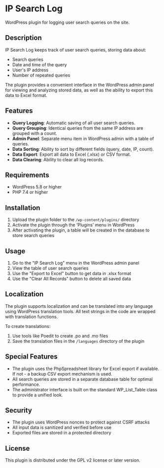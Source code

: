 # IP Search Log

WordPress plugin for logging user search queries on the site.

## Description

IP Search Log keeps track of user search queries, storing data about:
- Search queries
- Date and time of the query
- User's IP address
- Number of repeated queries

The plugin provides a convenient interface in the WordPress admin panel for viewing and analyzing stored data, as well as the ability to export this data to Excel format.

## Features

- **Query Logging**: Automatic saving of all user search queries.
- **Query Grouping**: Identical queries from the same IP address are grouped with a count.
- **Admin Panel**: Separate menu item in WordPress admin with a table of queries.
- **Data Sorting**: Ability to sort by different fields (query, date, IP, count).
- **Data Export**: Export all data to Excel (.xlsx) or CSV format.
- **Data Clearing**: Ability to clear all log records.

## Requirements

- WordPress 5.8 or higher
- PHP 7.4 or higher

## Installation

1. Upload the plugin folder to the `/wp-content/plugins/` directory
2. Activate the plugin through the 'Plugins' menu in WordPress
3. After activating the plugin, a table will be created in the database to store search queries

## Usage

1. Go to the "IP Search Log" menu in the WordPress admin panel
2. View the table of user search queries
3. Use the "Export to Excel" button to get data in .xlsx format
4. Use the "Clear All Records" button to delete all saved data

## Localization

The plugin supports localization and can be translated into any language using WordPress translation tools. All text strings in the code are wrapped with translation functions.

To create translations:
1. Use tools like Poedit to create .po and .mo files
2. Save the translation files in the `/languages` directory of the plugin

## Special Features

- The plugin uses the PhpSpreadsheet library for Excel export if available. If not - a backup CSV export mechanism is used.
- All search queries are stored in a separate database table for optimal performance.
- The administrator interface is built on the standard WP_List_Table class to provide a unified look.

## Security

- The plugin uses WordPress nonces to protect against CSRF attacks
- All input data is sanitized and verified before use
- Exported files are stored in a protected directory

## License

This plugin is distributed under the GPL v2 license or later version. 